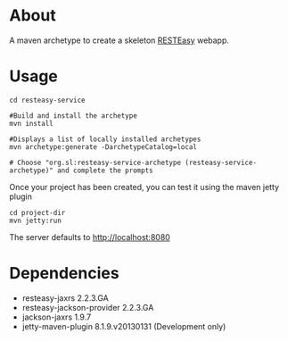 # About

A maven archetype to create a skeleton [RESTEasy](http://www.jboss.org/resteasy/) webapp. 

# Usage

```
cd resteasy-service

#Build and install the archetype
mvn install 

#Displays a list of locally installed archetypes 
mvn archetype:generate -DarchetypeCatalog=local

# Choose "org.sl:resteasy-service-archetype (resteasy-service-archetype)" and complete the prompts

```

Once your project has been created, you can test it using the maven jetty plugin

```
cd project-dir
mvn jetty:run
```

The server defaults to <http://localhost:8080>


# Dependencies

* resteasy-jaxrs 2.2.3.GA
* resteasy-jackson-provider 2.2.3.GA
* jackson-jaxrs 1.9.7
* jetty-maven-plugin 8.1.9.v20130131 (Development only)


